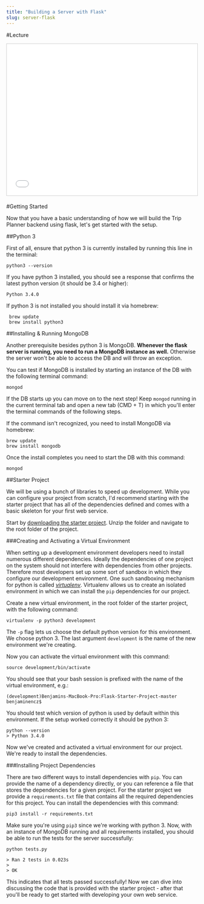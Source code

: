```yaml
---
title: "Building a Server with Flask"
slug: server-flask
---
```


#Lecture

<iframe src="//www.slideshare.net/slideshow/embed_code/key/6VtuKX16sLj0GB" width="100%" height="400" frameborder="0" marginwidth="0" marginheight="0" scrolling="no" style="border:1px solid #CCC; border-width:1px; margin-bottom:5px; max-width: 100%;" allowfullscreen> </iframe>

#Getting Started

Now that you have a basic understanding of how we will build the Trip Planner backend using flask, let's get started with the setup.

##Python 3

First of all, ensure that python 3 is currently installed by running this line in the terminal:

	python3 --version
	
If you have python 3 installed, you should see a response that confirms the latest python version (it should be 3.4 or higher):

	Python 3.4.0
	
If python 3 is not installed you should install it via homebrew:

	 brew update
	 brew install python3
	 
##Installing & Running MongoDB

Another prerequisite besides python 3 is MongoDB. **Whenever the flask server is running, you need to run a MongoDB instance as well.** Otherwise the server won't be able to access the DB and will throw an exception. 

You can test if MongoDB is installed by starting an instance of the DB with the following terminal command:

	mongod
	
If the DB starts up you can move on to the next step! Keep `mongod` running in the current terminal tab and open a new tab (CMD + T) in which you'll enter the terminal commands of the following steps.

If the command isn't recognized, you need to install MongoDB via homebrew:

	brew update
	brew install mongodb
	
Once the install completes you need to start the DB with this command:

	mongod
	 
##Starter Project

We will be using a bunch of libraries to speed up development. While you can configure your project from scratch, I'd recommend starting with the starter project that has all of the dependencies defined and comes with a basic skeleton for your first web service.

Start by [downloading the starter project](https://github.com/MakeSchool/Flask-Starter-Project/archive/master.zip). Unzip the folder and navigate to the root folder of the project.

###Creating and Activating a Virtual Environment

When setting up a development environment developers need to install numerous different dependencies. Ideally the dependencies of one project on the system should not interfere with dependencies from other projects. Therefore most developers set up some sort of sandbox in which they configure our development environment. One such sandboxing mechanism for python is called [*virtualenv*](https://virtualenv.pypa.io/en/latest/). Virtualenv allows us to create an isolated environment in which we can install the `pip` dependencies for our project.

Create a new virtual environment, in the root folder of the starter project, with the following command:

	virtualenv -p python3 development
	
The `-p` flag lets us choose the default python version for this environment. We choose python 3. The last argument `development` is the name of the new environment we're creating.
	
Now you can activate the virtual environment with this command:

	source development/bin/activate
	
You should see that your bash session is prefixed with the name of the virtual environment, e.g.:

	(development)Benjamins-MacBook-Pro:Flask-Starter-Project-master benjaminencz$
	
You should test which version of python is used by default within this environment. If the setup worked correctly it should be python 3:

	python --version
	> Python 3.4.0
	
Now we've created and activated a virtual environment for our project. We're ready to install the dependencies.

###Installing Project Dependencies

There are two different ways to install dependencies with `pip`. You can provide the name of a dependency directly, or you can reference a file that stores the dependencies for a given project. For the starter project we provide a `requirements.txt` file that contains all the required dependencies for this project. You can install the dependencies with this command:

	pip3 install -r requirements.txt
	
Make sure you're using `pip3` since we're working with python 3. Now, with an instance of MongoDB running and all requirements installed, you should be able to run the tests for the server successfully:

	python tests.py
	
	> Ran 2 tests in 0.023s
	>
	> OK
	
This indicates that all tests passed successfully! Now we can dive into discussing the code that is provided with the starter project - after that you'll be ready to get started with developing your own web service.


